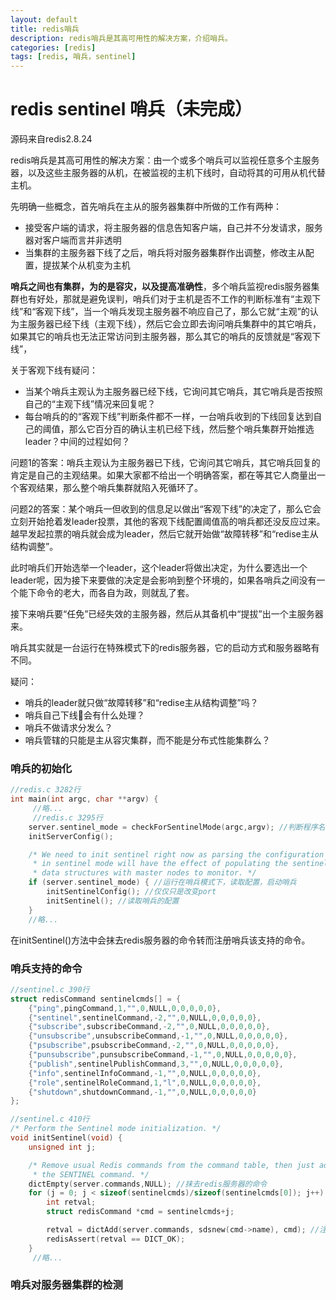 ```yaml
---
layout: default
title: redis哨兵
description: redis哨兵是其高可用性的解决方案，介绍哨兵。
categories: [redis]
tags: [redis, 哨兵，sentinel]
---
```


# redis sentinel 哨兵（未完成）

源码来自redis2.8.24

redis哨兵是其高可用性的解决方案：由一个或多个哨兵可以监视任意多个主服务器，以及这些主服务器的从机，在被监视的主机下线时，自动将其的可用从机代替主机。

先明确一些概念，首先哨兵在主从的服务器集群中所做的工作有两种：

* 接受客户端的请求，将主服务器的信息告知客户端，自己并不分发请求，服务器对客户端而言并非透明
* 当集群的主服务器下线了之后，哨兵将对服务器集群作出调整，修改主从配置，提拔某个从机变为主机

<b>哨兵之间也有集群，为的是容灾，以及提高准确性</b>，多个哨兵监视redis服务器集群也有好处，那就是避免误判，哨兵们对于主机是否不工作的判断标准有“主观下线”和“客观下线”，当一个哨兵发现主服务器不响应自己了，那么它就“主观”的认为主服务器已经下线（主观下线），然后它会立即去询问哨兵集群中的其它哨兵，如果其它的哨兵也无法正常访问到主服务器，那么其它的哨兵的反馈就是“客观下线”，


关于客观下线有疑问：

* 当某个哨兵主观认为主服务器已经下线，它询问其它哨兵，其它哨兵是否按照自己的“主观下线”情况来回复呢？
* 每台哨兵的的“客观下线”判断条件都不一样，一台哨兵收到的下线回复达到自己的阈值，那么它百分百的确认主机已经下线，然后整个哨兵集群开始推选leader？中间的过程如何？

问题1的答案：哨兵主观认为主服务器已下线，它询问其它哨兵，其它哨兵回复的肯定是自己的主观结果。如果大家都不给出一个明确答案，都在等其它人商量出一个客观结果，那么整个哨兵集群就陷入死循环了。

问题2的答案：某个哨兵一但收到的信息足以做出“客观下线”的决定了，那么它会立刻开始抢着发leader投票，其他的客观下线配置阈值高的哨兵都还没反应过来。越早发起拉票的哨兵就会成为leader，然后它就开始做“故障转移”和“redise主从结构调整”。

此时哨兵们开始选举一个leader，这个leader将做出决定，为什么要选出一个leader呢，因为接下来要做的决定是会影响到整个环境的，如果各哨兵之间没有一个能下命令的老大，而各自为政，则就乱了套。

接下来哨兵要“任免”已经失效的主服务器，然后从其备机中“提拔”出一个主服务器来。

哨兵其实就是一台运行在特殊模式下的redis服务器，它的启动方式和服务器略有不同。

疑问：

* 哨兵的leader就只做“故障转移”和“redise主从结构调整”吗？
* 哨兵自己下线会有什么处理？
* 哨兵不做请求分发么？
* 哨兵管辖的只能是主从容灾集群，而不能是分布式性能集群么？

### 哨兵的初始化

```c
//redis.c 3282行
int main(int argc, char **argv) {
	 //略...
	 //redis.c 3295行
    server.sentinel_mode = checkForSentinelMode(argc,argv); //判断程序名是否为：redis-sentinel
    initServerConfig();

    /* We need to init sentinel right now as parsing the configuration file
     * in sentinel mode will have the effect of populating the sentinel
     * data structures with master nodes to monitor. */
    if (server.sentinel_mode) { //运行在哨兵模式下，读取配置，启动哨兵
        initSentinelConfig(); //仅仅只是改变port
        initSentinel(); //读取哨兵的配置
    }
    //略...
```

在initSentinel()方法中会抹去redis服务器的命令转而注册哨兵该支持的命令。

### 哨兵支持的命令

```c
//sentinel.c 390行
struct redisCommand sentinelcmds[] = {
    {"ping",pingCommand,1,"",0,NULL,0,0,0,0,0},
    {"sentinel",sentinelCommand,-2,"",0,NULL,0,0,0,0,0},
    {"subscribe",subscribeCommand,-2,"",0,NULL,0,0,0,0,0},
    {"unsubscribe",unsubscribeCommand,-1,"",0,NULL,0,0,0,0,0},
    {"psubscribe",psubscribeCommand,-2,"",0,NULL,0,0,0,0,0},
    {"punsubscribe",punsubscribeCommand,-1,"",0,NULL,0,0,0,0,0},
    {"publish",sentinelPublishCommand,3,"",0,NULL,0,0,0,0,0},
    {"info",sentinelInfoCommand,-1,"",0,NULL,0,0,0,0,0},
    {"role",sentinelRoleCommand,1,"l",0,NULL,0,0,0,0,0},
    {"shutdown",shutdownCommand,-1,"",0,NULL,0,0,0,0,0}
};

//sentinel.c 410行
/* Perform the Sentinel mode initialization. */
void initSentinel(void) {
    unsigned int j;

    /* Remove usual Redis commands from the command table, then just add
     * the SENTINEL command. */
    dictEmpty(server.commands,NULL); //抹去redis服务器的命令
    for (j = 0; j < sizeof(sentinelcmds)/sizeof(sentinelcmds[0]); j++) {
        int retval;
        struct redisCommand *cmd = sentinelcmds+j;

        retval = dictAdd(server.commands, sdsnew(cmd->name), cmd); //注册哨兵该支持的命令
        redisAssert(retval == DICT_OK);
    }
	 //略...
```

### 哨兵对服务器集群的检测

